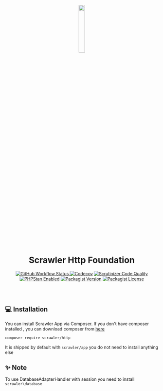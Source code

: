 <div align="center">
<img src="https://user-images.githubusercontent.com/7591484/170873489-6aa40fe3-9d5c-476b-9434-f12f0a896c85.png" width="20%">

<h1> Scrawler Http Foundation </h1>

<a href="https://github.com/scrawler-labs/app/actions/workflows/main.yml"><img alt="GitHub Workflow Status" src="https://img.shields.io/github/actions/workflow/status/scrawler-labs/app/main.yml?style=flat-square">
</a>
[![Codecov](https://img.shields.io/codecov/c/gh/scrawler-labs/http?style=flat-square)](https://app.codecov.io/gh/scrawler-labs/http)
[![Scrutinizer Code Quality](https://img.shields.io/scrutinizer/quality/g/scrawler-labs/http?style=flat-square)](https://scrutinizer-ci.com/g/scrawler-labs/http/?branch=main)
<a href="https://github.com/scrawler-labs/http/actions/workflows/main.yml"><img src="https://img.shields.io/badge/PHPStan-enabled-brightgreen.svg?style=flat-square" alt="PHPStan Enabled"></a>
[![Packagist Version](https://img.shields.io/packagist/v/scrawler/http?style=flat-square)](https://packagist.org/packages/scrawler/http)
[![Packagist License](https://img.shields.io/packagist/l/scrawler/http?style=flat-square)](https://packagist.org/packages/scrawler/http)

<br><br>
</div>

## 💻 Installation
You can install Scrawler App via Composer. If you don't have composer installed , you can download composer from [here](https://getcomposer.org/download/)

```sh
composer require scrawler/http
```

It is shipped by default with ```scrawler/app``` you do not need to install anything else


## ✨ Note
To use DatabaseAdapterHandler with session you need to install ```scrawler\database```
